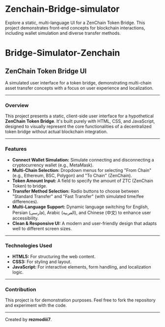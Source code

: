 # Zenchain-Bridge-simulator
Explore a static, multi-language UI for a ZenChain Token Bridge. This project demonstrates front-end concepts for blockchain interactions, including wallet simulation and diverse transfer methods.

# Bridge-Simulator-Zenchain
## **ZenChain Token Bridge UI**

A simulated user interface for a token bridge, demonstrating multi-chain asset transfer concepts with a focus on user experience and localization.

-----

### **Overview**

This project presents a static, client-side user interface for a hypothetical **ZenChain Token Bridge**. It's built purely with HTML, CSS, and JavaScript, designed to visually represent the core functionalities of a decentralized token bridge without actual blockchain integration.

-----

### **Features**

  * **Connect Wallet Simulation:** Simulate connecting and disconnecting a cryptocurrency wallet (e.g., MetaMask).
  * **Multi-Chain Selection:** Dropdown menus for selecting "From Chain" (e.g., Ethereum, BSC, Polygon) and "To Chain" (ZenChain).
  * **Token Amount Input:** A field to specify the amount of ZTC (ZenChain Token) to bridge.
  * **Transfer Method Selection:** Radio buttons to choose between "Standard Transfer" and "Fast Transfer" (with simulated time/fee differences).
  * **Multi-Language Support:** Dynamic language switching for English, Persian (فارسی), Arabic (العربية), and Chinese (中文) to enhance user accessibility.
  * **Clean & Responsive UI:** A modern and user-friendly design that adapts well to different screen sizes.

-----

### **Technologies Used**

  * **HTML5:** For structuring the web content.
  * **CSS3:** For styling and layout.
  * **JavaScript:** For interactive elements, form handling, and localization logic.

-----

### **Contribution**

This project is for demonstration purposes. Feel free to fork the repository and experiment with the code.

-----

Created by **rezmodiii7**.
